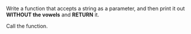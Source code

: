 Write a function that accepts a string as a parameter, and then print it out **WITHOUT the vowels** and **RETURN** it.

Call the function.